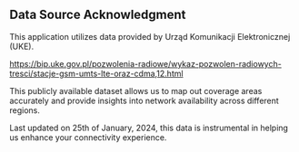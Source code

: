 ## Data Source Acknowledgment

This application utilizes data provided by Urząd Komunikacji Elektronicznej (UKE).

https://bip.uke.gov.pl/pozwolenia-radiowe/wykaz-pozwolen-radiowych-tresci/stacje-gsm-umts-lte-oraz-cdma,12.html

This publicly available dataset allows us to map out coverage areas accurately and provide insights into network availability across different regions.

Last updated on 25th of January, 2024, this data is instrumental in helping us enhance your connectivity experience.
